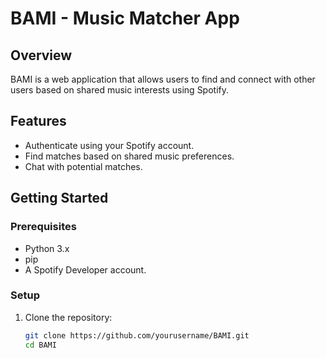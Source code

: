 # BAMI - Music Matcher App

## Overview

BAMI is a web application that allows users to find and connect with other users based on shared music interests using Spotify. 

## Features

- Authenticate using your Spotify account.
- Find matches based on shared music preferences.
- Chat with potential matches.
  
## Getting Started

### Prerequisites

- Python 3.x
- pip
- A Spotify Developer account.

### Setup

1. Clone the repository:
   ```bash
   git clone https://github.com/yourusername/BAMI.git
   cd BAMI